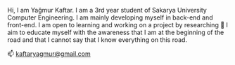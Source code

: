 
Hi, I am Yağmur Kaftar. I am a 3rd year student of Sakarya University Computer Engineering. I am mainly developing myself in back-end and front-end. I am open to learning and working on a project by researching 💬 I aim to educate myself with the awareness that I am at the beginning of the road and that I cannot say that I know everything on this road.

📫 kaftaryagmur@gmail.com



